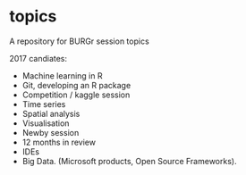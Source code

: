 # topics
A repository for BURGr session topics

2017 candiates:

* Machine learning in R
* Git,  developing an R package
* Competition / kaggle  session
* Time series
* Spatial analysis
* Visualisation
* Newby session
* 12 months in review
* IDEs
* Big Data.  (Microsoft products, Open Source Frameworks).

